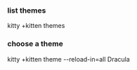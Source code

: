 ### list themes
kitty +kitten themes

### choose a theme
kitty +kitten theme --reload-in=all Dracula
